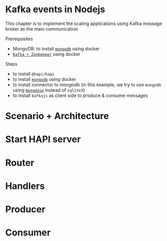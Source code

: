 # Kafka events in Nodejs

This chapter is to implement the scaling applications using Kafka message broker as the main communication

Prerequisites
- MongoDB: to install [`mongodb`](https://github.com/lqtruong/mongo-docker) using docker
- [`Kafka + Zookeeper`]() using docker

Steps 
- to install `@hapi/hapi`
- to install [`mongodb`](https://github.com/lqtruong/mongo-docker) using docker 
- to install connector to mongodb (in this example, we try to use `mongodb` using [`mongoose`](https://github.com/Automattic/mongoose) instead of `sqlite3`)
- to install `kafkajs` as client side to produce & consume messages

# Scenario + Architecture
# Start HAPI server
# Router
# Handlers
# Producer
# Consumer